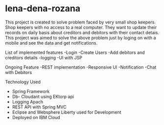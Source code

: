 # lena-dena-rozana
This project is created to solve problem faced by very small shop keepers. Shop keepers with no access to a real computer.
They want to update their records on daily basis about creditors and debitors with their contact detais. 
This project was aimed to solve the above problem just by loging on with a mobile and see the data and get notifications.

List of implemented features
-Login
-Create Users
-Add debitors and creditors details
-logging
-UI with JSP

Ongoing Feature
-REST implementation
-Responsive UI
-Notification
-Chat with Debitors

Technology Used
- Spring Framework
- Db- Cloudant using EKtorp api
- Logging Apach
- REST API with Spring MVC
- Eclipse and Websphere Liberty used for Development
- Deployed on IBM Cloud
